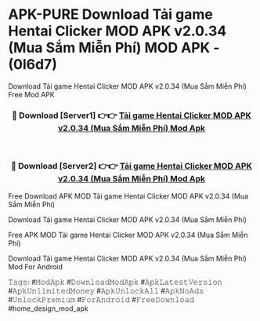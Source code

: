 # APK-PURE Download Tải game Hentai Clicker MOD APK v2.0.34 (Mua Sắm Miễn Phí) MOD APK - (0l6d7)
Download Tải game Hentai Clicker MOD APK v2.0.34 (Mua Sắm Miễn Phí) Free Mod APK

<div align="center">
<h3>🔴 Download [Server1] 👉👉 <a href="https://apk-comot.site?title=Tải_game_Hentai_Clicker_MOD_APK_v2.0.34_(Mua_Sắm_Miễn_Phí)">Tải game Hentai Clicker MOD APK v2.0.34 (Mua Sắm Miễn Phí) Mod Apk</a></h3><br>

<h3>🔴 Download [Server2] 👉👉 <a href="https://apk-comot.site?title=Tải_game_Hentai_Clicker_MOD_APK_v2.0.34_(Mua_Sắm_Miễn_Phí)">Tải game Hentai Clicker MOD APK v2.0.34 (Mua Sắm Miễn Phí) Mod Apk</a></h3>
</div>


Free Download APK MOD Tải game Hentai Clicker MOD APK v2.0.34 (Mua Sắm Miễn Phí)

Download Tải game Hentai Clicker MOD APK v2.0.34 (Mua Sắm Miễn Phí) 

Free APK MOD Tải game Hentai Clicker MOD APK v2.0.34 (Mua Sắm Miễn Phí) 

Download Tải game Hentai Clicker MOD APK v2.0.34 (Mua Sắm Miễn Phí) Mod For Android

𝚃𝚊𝚐𝚜: #𝙼𝚘𝚍𝙰𝚙𝚔 #𝙳𝚘𝚠𝚗𝚕𝚘𝚊𝚍𝙼𝚘𝚍𝙰𝚙𝚔 #𝙰𝚙𝚔𝙻𝚊𝚝𝚎𝚜𝚝𝚅𝚎𝚛𝚜𝚒𝚘𝚗 #𝙰𝚙𝚔𝚄𝚗𝚕𝚒𝚖𝚒𝚝𝚎𝚍𝙼𝚘𝚗𝚎𝚢 #𝙰𝚙𝚔𝚄𝚗𝚕𝚘𝚌𝚔𝙰𝚕𝚕 #𝙰𝚙𝚔𝙽𝚘𝙰𝚍𝚜 #𝚄𝚗𝚕𝚘𝚌𝚔𝙿𝚛𝚎𝚖𝚒𝚞𝚖 #𝙵𝚘𝚛𝙰𝚗𝚍𝚛𝚘𝚒𝚍 #𝙵𝚛𝚎𝚎𝙳𝚘𝚠𝚗𝚕𝚘𝚊𝚍 #home_design_mod_apk